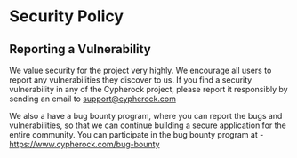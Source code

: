 # Security Policy

## Reporting a Vulnerability

We value security for the project very highly. We encourage all users to report any vulnerabilities they discover to us.
If you find a security vulnerability in any of the Cypherock project, please report it responsibly by sending an email to support@cypherock.com

We also a have a bug bounty program, where you can report the bugs and vulnerabilities, so that we can continue building a secure application for the entire community. You can participate in the bug bounty program at - https://www.cypherock.com/bug-bounty
